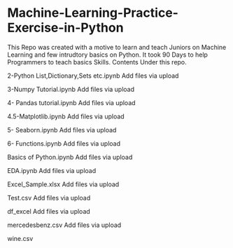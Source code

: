 # Machine-Learning-Practice-Exercise-in-Python
This Repo was created with a motive to learn and teach Juniors on Machine Learning and few intrudtory basics on Python. It took 90 Days to help Programmers to teach basics Skills.
Contents Under this repo.

 2-Python List,Dictionary,Sets etc.ipynb
Add files via upload

3-Numpy Tutorial.ipynb
Add files via upload

4- Pandas tutorial.ipynb
Add files via upload

4.5-Matplotlib.ipynb
Add files via upload

5- Seaborn.ipynb
Add files via upload

6- Functions.ipynb
Add files via upload

Basics of Python.ipynb
Add files via upload

EDA.ipynb
Add files via upload

Excel_Sample.xlsx
Add files via upload

Test.csv
Add files via upload

df_excel
Add files via upload

mercedesbenz.csv
Add files via upload

wine.csv 
